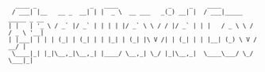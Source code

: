       ____ _               _   ____              _     _    ____                    
     / ___| |__   __ _  __| | |  _ \  __ ___   _(_) __| |  / ___|_____   _____ _ __ 
    | |   | '_ \ / _` |/ _` | | | | |/ _` \ \ / / |/ _` | | |   / _ \ \ / / _ \ '__|
    | |___| | | | (_| | (_| | | |_| | (_| |\ V /| | (_| | | |__| (_) \ V /  __/ |   
     \____|_| |_|\__,_|\__,_| |____/ \__,_| \_/ |_|\__,_|  \____\___/ \_/ \___|_|   
                                                                                 
